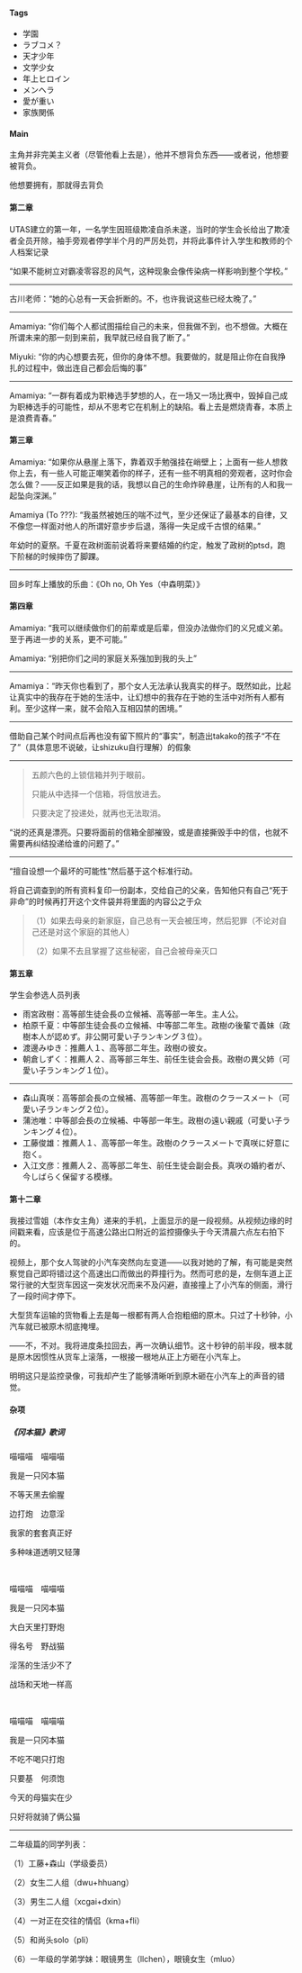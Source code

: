 #### Tags

* 学園
* ラブコメ？
* 天才少年
* 文学少女
* 年上ヒロイン
* メンヘラ
* 愛が重い
* 家族関係

#### Main

主角并非完美主义者（尽管他看上去是），他并不想背负东西——或者说，他想要被背负。

他想要拥有，那就得去背负

#### 第二章

UTAS建立的第一年，一名学生因班级欺凌自杀未遂，当时的学生会长给出了欺凌者全员开除，袖手旁观者停学半个月的严厉处罚，并将此事件计入学生和教师的个人档案记录

“如果不能树立对霸凌零容忍的风气，这种现象会像传染病一样影响到整个学校。”

***

古川老师：“她的心总有一天会折断的。不，也许我说这些已经太晚了。”

***

Amamiya: “你们每个人都试图描绘自己的未来，但我做不到，也不想做。大概在所谓未来的那一刻到来前，我早就已经自我了断了。”

Miyuki: “你的内心想要去死，但你的身体不想。我要做的，就是阻止你在自我挣扎的过程中，做出连自己都会后悔的事”

***

Amamiya: “一群有着成为职棒选手梦想的人，在一场又一场比赛中，毁掉自己成为职棒选手的可能性，却从不思考它在机制上的缺陷。看上去是燃烧青春，本质上是浪费青春。”


#### 第三章

Amamiya: “如果你从悬崖上落下，靠着双手勉强挂在峭壁上；上面有一些人想救你上去，有一些人可能正嘲笑着你的样子，还有一些不明真相的旁观者，这时你会怎么做？——反正如果是我的话，我想以自己的生命炸碎悬崖，让所有的人和我一起坠向深渊。”

Amamiya (To ???): “我虽然被她压的喘不过气，至少还保证了最基本的自律，又不像您一样面对他人的所谓好意步步后退，落得一失足成千古恨的结果。”

年幼时的夏祭。千夏在政树面前说着将来要结婚的约定，触发了政树的ptsd，跑下阶梯的时候摔伤了脚踝。

***

回乡时车上播放的乐曲：《Oh no, Oh Yes（中森明菜）》

#### 第四章

Amamiya: “我可以继续做你们的前辈或是后辈，但没办法做你们的义兄或义弟。至于再进一步的关系，更不可能。”

Amamiya: “别把你们之间的家庭关系强加到我的头上”

***

Amamiya：“昨天你也看到了，那个女人无法承认我真实的样子。既然如此，比起让真实中的我存在于她的生活中，让幻想中的我存在于她的生活中对所有人都有利。至少这样一来，就不会陷入互相囚禁的困境。”

***

借助自己某个时间点后再也没有留下照片的“事实”，制造出takako的孩子“不在了”（具体意思不说破，让shizuku自行理解）的假象

***

> 五颜六色的上锁信箱并列于眼前。
>
> 只能从中选择一个信箱，将信放进去。
>
> 只要决定了投递处，就再也无法取消。

“说的还真是漂亮。只要将面前的信箱全部摧毁，或是直接撕毁手中的信，也就不需要再纠结投递给谁的问题了。”

***

“擅自设想一个最坏的可能性”然后基于这个标准行动。

将自己调查到的所有资料复印一份副本，交给自己的父亲，告知他只有自己“死于非命”的时候再打开这个文件袋并将里面的内容公之于众

> （1）如果去母亲的新家庭，自己总有一天会被压垮，然后犯罪（不论对自己还是对这个家庭的其他人）
> 
> （2）如果不去且掌握了这些秘密，自己会被母亲灭口

#### 第五章

学生会参选人员列表

* 雨宮政樹：高等部生徒会長の立候補、高等部一年生。主人公。
* 柏原千夏：中等部生徒会長の立候補、中等部二年生。政樹の後輩で義妹（政樹本人が認めず。非公開可愛い子ランキング３位）。
* 渡邊みゆき：推薦人１、高等部二年生。政樹の彼女。
* 朝倉しずく：推薦人２、高等部三年生、前任生徒会会長。政樹の異父姉（可愛い子ランキング１位）。

***

* 森山真咲：高等部会長の立候補、高等部一年生。政樹のクラースメート（可愛い子ランキング２位）。
* 蒲池唯：中等部会長の立候補、中等部一年生。政樹の遠い親戚（可愛い子ランキング４位）。
* 工藤俊雄：推薦人１、高等部一年生。政樹のクラースメートで真咲に好意に抱く。
* 入江文彦：推薦人２、高等部二年生、前任生徒会副会長。真咲の婚約者が、今しばらく保留する模様。


#### 第十二章

我接过雪姐（本作女主角）递来的手机，上面显示的是一段视频。从视频边缘的时间戳来看，应该是位于高速公路出口附近的监控摄像头于今天清晨六点左右拍下的。

视频上，那个女人驾驶的小汽车突然向左变道——以我对她的了解，有可能是突然察觉自己即将错过这个高速出口而做出的莽撞行为。然而可悲的是，左侧车道上正常行驶的大型货车因这一突发状况而来不及闪避，直接撞上了小汽车的侧面，滑行了一段时间才停下。

大型货车运输的货物看上去是每一根都有两人合抱粗细的原木。只过了十秒钟，小汽车就已被原木彻底掩埋。

——不，不对。我将进度条拉回去，再一次确认细节。这十秒钟的前半段，根本就是原木因惯性从货车上滚落，一根接一根地从正上方砸在小汽车上。

明明这只是监控录像，可我却产生了能够清晰听到原木砸在小汽车上的声音的错觉。

#### 杂项

##### 《冈本猫》歌词

喵喵喵　喵喵喵

我是一只冈本猫

不等天黑去偷腥

边打炮　边意淫

我家的套套真正好

多种味道透明又轻薄

&emsp;

喵喵喵　喵喵喵

我是一只冈本猫

大白天里打野炮

得名号　野战猫

淫荡的生活少不了

战场和天地一样高

&emsp;

喵喵喵　喵喵喵

我是一只冈本猫

不吃不喝只打炮

只要基　何须饱

今天的母猫实在少

只好将就骑了俩公猫

***

二年级篇的同学列表：

（1）工藤+森山（学级委员）

（2）女生二人组（dwu+hhuang）

（3）男生二人组（xcgai+dxin）

（4）一对正在交往的情侣（kma+fli）

（5）和尚头solo（pli）

（6）一年级的学弟学妹：眼镜男生（llchen），眼镜女生（mluo）
